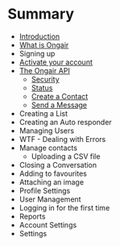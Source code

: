# Summary

* [Introduction](README.md)
* [What is Ongair](chapter1.md)
* Signing up
* [Activate your account](activate_your_account.md)
* [The Ongair API](API_overview.md)
   * [Security](API_security.md)
   * [Status](API_status.md)
   * [Create a Contact](API_create_a_contact.md)
   * [Send a Message](API_send_a_message.md)
* Creating a List
* Creating an Auto responder
* Managing Users
* WTF - Dealing with Errors
* Manage contacts
   * Uploading a CSV file
* Closing a Conversation
* Adding to favourites
* Attaching an image
* Profile Settings
* User Management
* Logging in for the first time
* Reports
* Account Settings
* Settings

